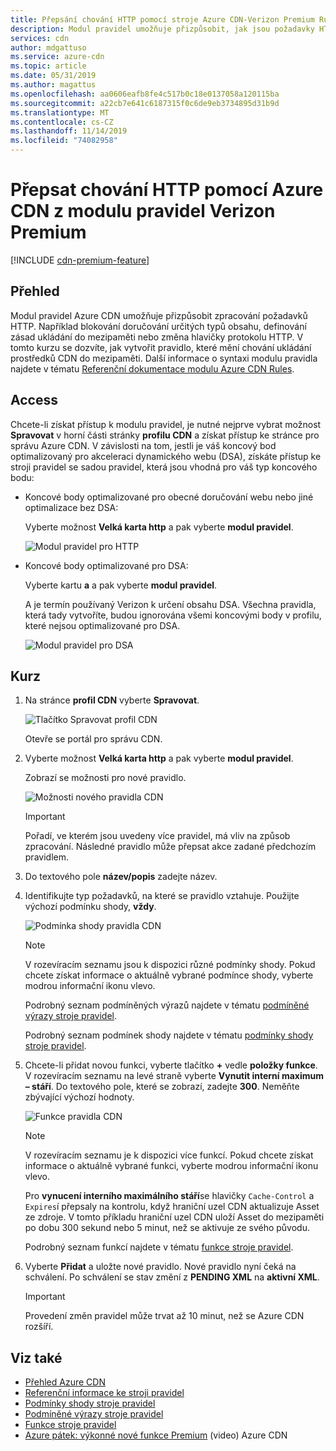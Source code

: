 ```yaml
---
title: Přepsání chování HTTP pomocí stroje Azure CDN-Verizon Premium Rules
description: Modul pravidel umožňuje přizpůsobit, jak jsou požadavky HTTP zpracovávány Azure CDN od Verizon Premium, jako je blokování doručování určitých typů obsahu, definování zásad ukládání do mezipaměti a úprava hlaviček protokolu HTTP.
services: cdn
author: mdgattuso
ms.service: azure-cdn
ms.topic: article
ms.date: 05/31/2019
ms.author: magattus
ms.openlocfilehash: aa0606eafb8fe4c517b0c18e0137058a120115ba
ms.sourcegitcommit: a22cb7e641c6187315f0c6de9eb3734895d31b9d
ms.translationtype: MT
ms.contentlocale: cs-CZ
ms.lasthandoff: 11/14/2019
ms.locfileid: "74082958"
---
```

# <a name="override-http-behavior-using-the-azure-cdn-from-verizon-premium-rules-engine"></a>Přepsat chování HTTP pomocí Azure CDN z modulu pravidel Verizon Premium

[!INCLUDE [cdn-premium-feature](../../includes/cdn-premium-feature.md)]

## <a name="overview"></a>Přehled

Modul pravidel Azure CDN umožňuje přizpůsobit zpracování požadavků HTTP. Například blokování doručování určitých typů obsahu, definování zásad ukládání do mezipaměti nebo změna hlavičky protokolu HTTP. V tomto kurzu se dozvíte, jak vytvořit pravidlo, které mění chování ukládání prostředků CDN do mezipaměti. Další informace o syntaxi modulu pravidla najdete v tématu [Referenční dokumentace modulu Azure CDN Rules](cdn-verizon-premium-rules-engine-reference.md).

## <a name="access"></a>Access

Chcete-li získat přístup k modulu pravidel, je nutné nejprve vybrat možnost **Spravovat** v horní části stránky **profilu CDN** a získat přístup ke stránce pro správu Azure CDN. V závislosti na tom, jestli je váš koncový bod optimalizovaný pro akceleraci dynamického webu (DSA), získáte přístup ke stroji pravidel se sadou pravidel, která jsou vhodná pro váš typ koncového bodu:

- Koncové body optimalizované pro obecné doručování webu nebo jiné optimalizace bez DSA:
    
    Vyberte možnost **Velká karta http** a pak vyberte **modul pravidel**.

    ![Modul pravidel pro HTTP](./media/cdn-rules-engine/cdn-http-rules-engine.png)

- Koncové body optimalizované pro DSA:
    
    Vyberte kartu **a** a pak vyberte **modul pravidel**.
    
    A je termín používaný Verizon k určení obsahu DSA. Všechna pravidla, která tady vytvoříte, budou ignorována všemi koncovými body v profilu, které nejsou optimalizované pro DSA.

    ![Modul pravidel pro DSA](./media/cdn-rules-engine/cdn-dsa-rules-engine.png)

## <a name="tutorial"></a>Kurz

1. Na stránce **profil CDN** vyberte **Spravovat**.
   
    ![Tlačítko Spravovat profil CDN](./media/cdn-rules-engine/cdn-manage-btn.png)
   
    Otevře se portál pro správu CDN.

2. Vyberte možnost **Velká karta http** a pak vyberte **modul pravidel**.
   
    Zobrazí se možnosti pro nové pravidlo.
   
    ![Možnosti nového pravidla CDN](./media/cdn-rules-engine/cdn-new-rule.png)
   
   > [!IMPORTANT]
   > Pořadí, ve kterém jsou uvedeny více pravidel, má vliv na způsob zpracování. Následné pravidlo může přepsat akce zadané předchozím pravidlem.
   >

3. Do textového pole **název/popis** zadejte název.

4. Identifikujte typ požadavků, na které se pravidlo vztahuje. Použijte výchozí podmínku shody, **vždy**.
   
   ![Podmínka shody pravidla CDN](./media/cdn-rules-engine/cdn-request-type.png)
   
   > [!NOTE]
   > V rozevíracím seznamu jsou k dispozici různé podmínky shody. Pokud chcete získat informace o aktuálně vybrané podmínce shody, vyberte modrou informační ikonu vlevo.
   >
   >  Podrobný seznam podmíněných výrazů najdete v tématu [podmíněné výrazy stroje pravidel](cdn-verizon-premium-rules-engine-reference-match-conditions.md).
   >  
   > Podrobný seznam podmínek shody najdete v tématu [podmínky shody stroje pravidel](cdn-verizon-premium-rules-engine-reference-match-conditions.md).
   >
   >

5. Chcete-li přidat novou funkci, vyberte tlačítko **+** vedle **položky funkce**.  V rozevíracím seznamu na levé straně vyberte **Vynutit interní maximum – stáří**.  Do textového pole, které se zobrazí, zadejte **300**. Neměňte zbývající výchozí hodnoty.
   
   ![Funkce pravidla CDN](./media/cdn-rules-engine/cdn-new-feature.png)
   
   > [!NOTE]
   > V rozevíracím seznamu je k dispozici více funkcí. Pokud chcete získat informace o aktuálně vybrané funkci, vyberte modrou informační ikonu vlevo.
   >
   > Pro **vynucení interního maximálního stáří**se hlavičky `Cache-Control` a `Expires`í přepsaly na kontrolu, když hraniční uzel CDN aktualizuje Asset ze zdroje. V tomto příkladu hraniční uzel CDN uloží Asset do mezipaměti po dobu 300 sekund nebo 5 minut, než se aktivuje ze svého původu.
   >
   > Podrobný seznam funkcí najdete v tématu [funkce stroje pravidel](cdn-verizon-premium-rules-engine-reference-features.md).
   >
   >

6. Vyberte **Přidat** a uložte nové pravidlo.  Nové pravidlo nyní čeká na schválení. Po schválení se stav změní z **PENDING XML** na **aktivní XML**.
   
   > [!IMPORTANT]
   > Provedení změn pravidel může trvat až 10 minut, než se Azure CDN rozšíří.
   >
   >

## <a name="see-also"></a>Viz také

- [Přehled Azure CDN](cdn-overview.md)
- [Referenční informace ke stroji pravidel](cdn-verizon-premium-rules-engine-reference.md)
- [Podmínky shody stroje pravidel](cdn-verizon-premium-rules-engine-reference-match-conditions.md)
- [Podmíněné výrazy stroje pravidel](cdn-verizon-premium-rules-engine-reference-conditional-expressions.md)
- [Funkce stroje pravidel](cdn-verizon-premium-rules-engine-reference-features.md)
- [Azure pátek: výkonné nové funkce Premium](https://azure.microsoft.com/documentation/videos/azure-cdns-powerful-new-premium-features/) (video) Azure CDN